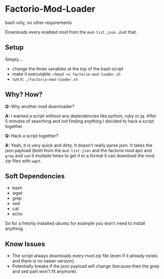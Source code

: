 # Factorio-Mod-Loader
bash only, no other requirements

Downloads every enabled mod from the `mod-list.json`. Just that.

## Setup

Simply...

* change the three variables at the top of the bash script
* make it executable: `chmod +x factorio-mod-loader.sh`
* run it: `./factorio-mod-loader.sh`

## Why? How?

**Q:** Why another mod downloader?

**A:** I wanted a script without any dependencies like python, ruby or jq.
After 5 minutes of searching and not finding anything I decided to hack a script together.

**Q:** Hack a script together?

**A:** Yeah, it is very quick and dirty. It doesn't really parse json.
It takes the json payload (both from the `mod-list.json` and the factorio mod api)
and `grep` and `sed` it multiple times to get it to a format it can download the mod zip files with `wget`.

## Soft Dependencies

* bash
* wget
* grep
* sed
* cat
* echo

So for a freshly installed ubuntu for example you won't need to install anything.

## Know Issues

* The script always downloads every mod zip file (even if it already exists and there is no newer version).
* Potentially breaks if the json payload will change (because then the grep and sed part won't fit anymore).
